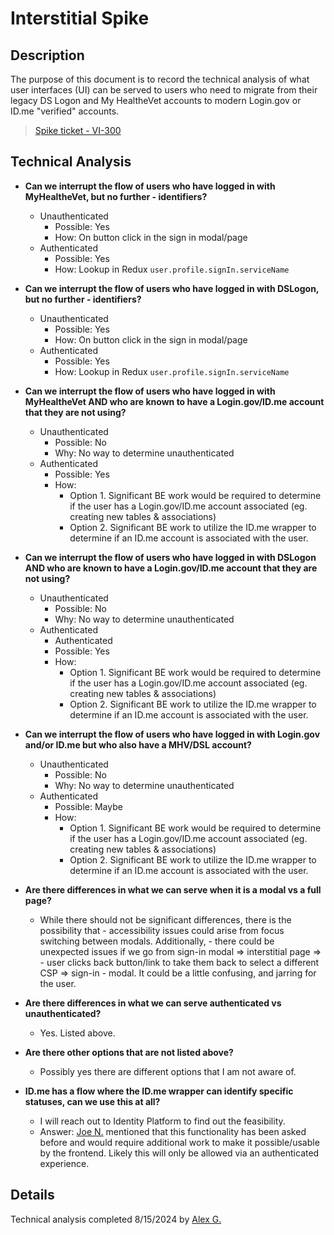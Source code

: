 # Interstitial Spike

## Description

The purpose of this document is to record the technical analysis of what user interfaces (UI) can be served to users who need to migrate from their legacy DS Logon and My HealtheVet accounts to modern Login.gov or ID.me "verified" accounts.

> [Spike ticket - VI-300](https://jira.devops.va.gov/browse/VI-300)

## Technical Analysis

- **Can we interrupt the flow of users who have logged in with MyHealtheVet, but no further - identifiers?**

  - Unauthenticated
    - Possible: Yes
    - How: On button click in the sign in modal/page
  - Authenticated
    - Possible: Yes
    - How: Lookup in Redux `user.profile.signIn.serviceName`

- **Can we interrupt the flow of users who have logged in with DSLogon, but no further - identifiers?**

  - Unauthenticated
    - Possible: Yes
    - How: On button click in the sign in modal/page
  - Authenticated
    - Possible: Yes
    - How: Lookup in Redux `user.profile.signIn.serviceName`

- **Can we interrupt the flow of users who have logged in with MyHealtheVet AND who are known to have a Login.gov/ID.me account that they are not using?**

  - Unauthenticated
    - Possible: No
    - Why: No way to determine unauthenticated
  - Authenticated
    - Possible: Yes
    - How:
      - Option 1. Significant BE work would be required to determine if the user has a Login.gov/ID.me account associated (eg. creating new tables & associations)
      - Option 2. Significant BE work to utilize the ID.me wrapper to determine if an ID.me account is associated with the user.

- **Can we interrupt the flow of users who have logged in with DSLogon AND who are known to have a Login.gov/ID.me account that they are not using?**

  - Unauthenticated
    - Possible: No
    - Why: No way to determine unauthenticated
  - Authenticated
    - Authenticated
    - Possible: Yes
    - How:
      - Option 1. Significant BE work would be required to determine if the user has a Login.gov/ID.me account associated (eg. creating new tables & associations)
      - Option 2. Significant BE work to utilize the ID.me wrapper to determine if an ID.me account is associated with the user.

- **Can we interrupt the flow of users who have logged in with Login.gov and/or ID.me but who also have a MHV/DSL account?**
  - Unauthenticated
    - Possible: No
    - Why: No way to determine unauthenticated
  - Authenticated
    - Possible: Maybe
    - How:
      - Option 1. Significant BE work would be required to determine if the user has a Login.gov/ID.me account associated (eg. creating new tables & associations)
      - Option 2. Significant BE work to utilize the ID.me wrapper to determine if an ID.me account is associated with the user.
- **Are there differences in what we can serve when it is a modal vs a full page?**

  - While there should not be significant differences, there is the possibility that - accessibility issues could arise from focus switching between modals. Additionally, - there could be unexpected issues if we go from sign-in modal => interstitial page => - user clicks back button/link to take them back to select a different CSP => sign-in - modal. It could be a little confusing, and jarring for the user.

- **Are there differences in what we can serve authenticated vs unauthenticated?**

  - Yes. Listed above.

- **Are there other options that are not listed above?**

  - Possibly yes there are different options that I am not aware of.

- **ID.me has a flow where the ID.me wrapper can identify specific statuses, can we use this at all?**
  - I will reach out to Identity Platform to find out the feasibility.
  - Answer: [Joe N.](@joeniquette) mentioned that this functionality has been asked before and would require additional work to make it possible/usable by the frontend. Likely this will only be allowed via an authenticated experience.

## Details

Technical analysis completed 8/15/2024 by [Alex G.](@asg5704)
